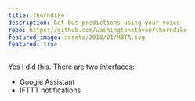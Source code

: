 ```yaml
---
title: thorndike
description: Get bus predictions using your voice
repo: https://github.com/washingtonsteven/thorndike
featured_image: assets/2018/01/MBTA.svg
featured: true
---
```


Yes I did this. There are two interfaces:

- Google Assistant
- IFTTT notifications